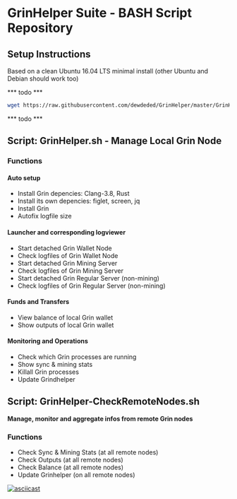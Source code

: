 # GrinHelper Suite - BASH Script Repository

## Setup Instructions
Based on a clean Ubuntu 16.04 LTS minimal install (other Ubuntu and Debian should work too)

*** todo ***
```bash
wget https://raw.githubusercontent.com/dewdeded/GrinHelper/master/GrinHelper.sh -O /bin/grinhelper; chmod +x /bin/grinhelper
```
*** todo ***

## Script: GrinHelper.sh - Manage Local Grin Node

### Functions

#### Auto setup

- Install Grin depencies: Clang-3.8, Rust
- Install its own depencies: figlet, screen, jq
- Install Grin
- Autofix logfile size

#### Launcher and corresponding logviewer

- Start detached Grin Wallet Node
- Check logfiles of Grin Wallet Node
- Start detached Grin Mining Server
- Check logfiles of Grin Mining Server
- Start detached Grin Regular Server (non-mining)
- Check logfiles of Grin Regular Server (non-mining)

#### Funds and Transfers

- View balance of local Grin wallet
- Show outputs of local Grin wallet

#### Monitoring and Operations

- Check which Grin processes are running
- Show sync & mining stats
- Killall Grin processes
- Update Grindhelper

## Script: GrinHelper-CheckRemoteNodes.sh
**Manage, monitor and aggregate infos from remote Grin nodes**

### Functions

- Check Sync & Mining Stats (at all remote nodes)
- Check Outputs (at all remote nodes)
- Check Balance (at all remote nodes)
- Update Grinhelper (on all remote nodes)

[![asciicast](https://asciinema.org/a/tNSrjbW66g8ph043lKT7jxqdE.png)](https://asciinema.org/a/tNSrjbW66g8ph043lKT7jxqdE)
